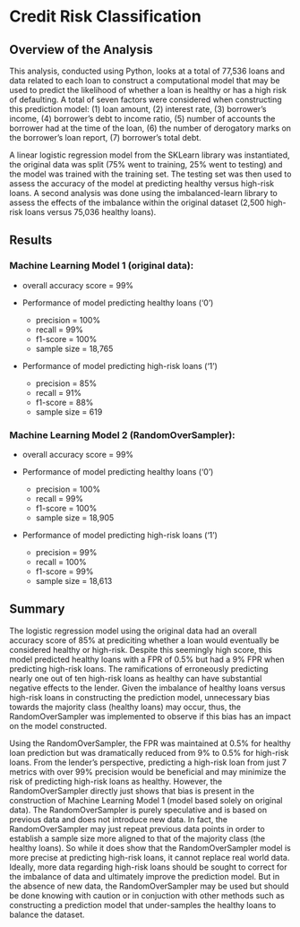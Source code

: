 # Credit Risk Classification

## Overview of the Analysis

This analysis, conducted using Python, looks at a total of 77,536 loans and data related to each loan to construct a computational model that may be used to predict the likelihood of whether a loan is healthy or has a high risk of defaulting.  A total of seven factors were considered when constructing this prediction model: (1) loan amount, (2) interest rate, (3) borrower’s income, (4) borrower’s debt to income ratio, (5) number of accounts the borrower had at the time of the loan, (6) the number of derogatory marks on the borrower’s loan report, (7) borrower’s total debt.

A linear logistic regression model from the SKLearn library was instantiated, the original data was split (75% went to training, 25% went to testing) and the model was trained with the training set.  The testing set was then used to assess the accuracy of the model at predicting healthy versus high-risk loans.  A second analysis was done using the imbalanced-learn library to assess the effects of the imbalance within the original dataset (2,500 high-risk loans versus 75,036 healthy loans).


## Results

 ### **Machine Learning Model 1 (original data)**:
  * overall accuracy score = 99%

* Performance of model predicting healthy loans (‘0’)
	* precision = 100%
	* recall = 99%
	* f1-score = 100%
	* sample size = 18,765

* Performance of model predicting high-risk loans (‘1’)
	* precision = 85%
	* recall = 91%
	* f1-score = 88%
	* sample size = 619

### **Machine Learning Model 2 (RandomOverSampler):**
  * overall accuracy score = 99%
* Performance of model predicting healthy loans (‘0’)
	* precision = 100%
	* recall = 99%
	* f1-score = 100%
	* sample size = 18,905

* Performance of model predicting high-risk loans (‘1’)
	* precision = 99%
	* recall = 100%
	* f1-score = 99%
	* sample size = 18,613

## Summary

The logistic regression model using the original data had an overall accuracy score of 85% at prediciting whether a loan would eventually be considered healthy or high-risk.  Despite this seemingly high score, this model predicted healthy loans with a FPR of 0.5% but had a 9% FPR when predicting high-risk loans.  The ramifications of erroneously predicting nearly one out of ten high-risk loans as healthy can have substantial negative effects to the lender.   Given the imbalance of healthy loans versus high-risk loans in constructing the prediction model, unnecessary bias towards the majority class (healthy loans) may occur, thus, the RandomOverSampler was implemented to observe if this bias has an impact on the model constructed.

Using the RandomOverSampler, the FPR was maintained at 0.5% for healthy loan prediction but was dramatically reduced from 9% to 0.5% for high-risk loans.  From the lender’s perspective, predicting a high-risk loan from just 7 metrics with over 99% precision would be beneficial and may minimize the risk of predicting high-risk loans as healthy.  However, the RandomOverSampler directly just shows that bias is present in the construction of Machine Learning Model 1 (model based solely on original data).  The RandomOverSampler is purely speculative and is based on previous data and does not introduce new data.  In fact, the RandomOverSampler may just repeat previous data points in order to establish a sample size more aligned to that of the majority class (the healthy loans).  So while it does show that the RandomOverSampler model is more precise at predicting high-risk loans, it cannot replace real world data.  Ideally, more data regarding high-risk loans should be sought to correct for the imbalance of data and ultimately improve the prediction model. But in the absence of new data, the RandomOverSampler may be used but should be done knowing with caution or in conjuction with other methods such as constructing a prediction model that under-samples the healthy loans to balance the dataset. 

